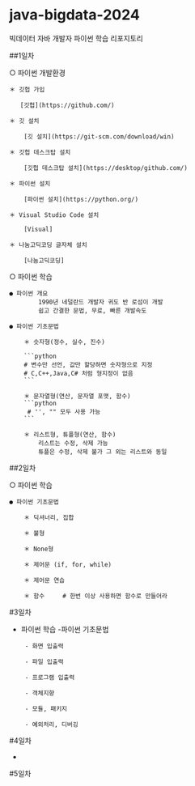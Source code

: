 # java-bigdata-2024
빅데이터 자바 개발자 파이썬 학습 리포지토리

##1일차

○ 파이썬 개발환경

    ＊ 깃헙 가입

       [깃헙](https://github.com/)

    ＊ 깃 설치

        [깃 설치](https://git-scm.com/download/win)

    ＊ 깃헙 데스크탑 설치

        [깃헙 데스크탑 설치](https://desktop/github.com/)

    ＊ 파이썬 설치

        [파이썬 설치](https://python.org/)

    ＊ Visual Studio Code 설치

        [Visual]

    ＊ 나눔고딕코딩 글자체 설치

        [나눔고딕코딩]

○ 파이썬 학습

    ● 파이썬 개요
            1990년 네덜란드 개발자 귀도 반 로섬이 개발
            쉽고 간결한 문법, 무료, 빠른 개발속도

    ● 파이썬 기초문법

        ＊ 숫자형(정수, 실수, 진수)

        ```python
        # 변수만 선언, 값만 할당하면 숫자형으로 지정
        # C,C++,Java,C# 처럼 형지정이 없음
        ```

        ＊ 문자열형(연산, 문자열 포맷, 함수)
        ```python
         # '', "" 모두 사용 가능
        ```
        
        ＊ 리스트형, 튜플형(연산, 함수)
            리스트는 수정, 삭제 가능
            튜플은 수정, 삭제 불가 그 외는 리스트와 동일

##2일차

○ 파이썬 학습

    ● 파이썬 기초문법

        ＊ 딕셔너리, 집합

        ＊ 불형

        ＊ None형

        ＊ 제어문 (if, for, while)

        ＊ 제어문 연습

        ＊ 함수     # 한번 이상 사용하면 함수로 만들어라
        
        

#3일차

 - 파이썬 학습
    -파이썬 기초문법
       
        - 화면 입출력
       
        - 파일 입출력
      
        - 프로그램 입출력
       
        - 객체지향

        - 모듈, 패키지

        - 예외처리, 디버깅
        

#4일차

-

#5일차